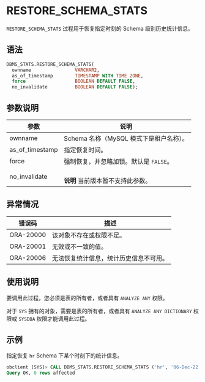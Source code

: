 # RESTORE_SCHEMA_STATS 

`RESTORE_SCHEMA_STATS` 过程用于恢复指定时刻的 Schema 级别历史统计信息。

## 语法 

```sql
DBMS_STATS.RESTORE_SCHEMA_STATS( 
  ownname                VARCHAR2, 
  as_of_timestamp        TIMESTAMP WITH TIME ZONE, 
  force                  BOOLEAN DEFAULT FALSE,
  no_invalidate          BOOLEAN DEFAULT FALSE);
```



## 参数说明 

|       参数        |           说明            |
|-----------------|-------------------------|
| ownname         | Schema 名称（MySQL 模式下是租户名称）。              |
| as_of_timestamp | 指定恢复时间。                 |
| force           | 强制恢复，并忽略加锁。默认是 `FALSE`。 |
| no_invalidate   | <br>**说明** 当前版本暂不支持此参数。 </br>    |



## 异常情况 

|    错误码    |         描述       |
|-----------|---------------------|
| ORA-20000 | 该对象不存在或权限不足。      |
| ORA-20001 | 无效或不一致的值。           |
| ORA-20006 | 无法恢复统计信息，统计历史信息不可用。 |



## 使用说明 

要调用此过程，您必须是表的所有者，或者具有 `ANALYZE ANY` 权限。

对于 `SYS` 拥有的对象，需要是表的所有者，或者具有 `ANALYZE ANY DICTIONARY` 权限或 `SYSDBA` 权限才能调用此过程。

## 示例 

指定恢复 `hr` Schema 下某个时刻下的统计信息。

```sql
obclient [SYS]> CALL DBMS_STATS.RESTORE_SCHEMA_STATS ('hr', '06-Dec-22 12:00:01.007146');
Query OK, 0 rows affected
```
